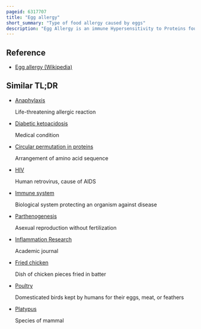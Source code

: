```yaml
---
pageid: 6317707
title: "Egg allergy"
short_summary: "Type of food allergy caused by eggs"
description: "Egg Allergy is an immune Hypersensitivity to Proteins found in Chicken Eggs and possibly goose Duck or Turkey Eggs. The Symptom can either be rapid or gradual in their Onset. The second can take Hours or Days to appear. The former may include Anaphylaxis, a potentially life-threatening Condition which requires Treatment with Epinephrine. Other Presentations may include atopic Dermatitis or esophagus Inflammation."
---
```


## Reference

- [Egg allergy (Wikipedia)](https://en.wikipedia.org/?curid=6317707)

## Similar TL;DR

- [Anaphylaxis](/tldr/en/anaphylaxis)

  Life-threatening allergic reaction

- [Diabetic ketoacidosis](/tldr/en/diabetic-ketoacidosis)

  Medical condition

- [Circular permutation in proteins](/tldr/en/circular-permutation-in-proteins)

  Arrangement of amino acid sequence

- [HIV](/tldr/en/hiv)

  Human retrovirus, cause of AIDS

- [Immune system](/tldr/en/immune-system)

  Biological system protecting an organism against disease

- [Parthenogenesis](/tldr/en/parthenogenesis)

  Asexual reproduction without fertilization

- [Inflammation Research](/tldr/en/inflammation-research)

  Academic journal

- [Fried chicken](/tldr/en/fried-chicken)

  Dish of chicken pieces fried in batter

- [Poultry](/tldr/en/poultry)

  Domesticated birds kept by humans for their eggs, meat, or feathers

- [Platypus](/tldr/en/platypus)

  Species of mammal
